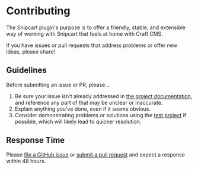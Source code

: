 # Contributing

The Snipcart plugin's purpose is to offer a friendly, stable, and extensible way of working with Snipcart that feels at home with Craft CMS.

If you have issues or pull requests that address problems or offer new ideas, please share!

## Guidelines

Before submitting an issue or PR, please...

1. Be sure your issue isn't already addressed in [the project documentation](https://snipcart.fostercommerce.com/), and reference any part of that may be unclear or inaccurate.
2. Explain anything you've done, even if it seems obvious.
3. Consider demonstrating problems or solutions using the [test project](https://github.com/FosterCommerce/snipcart-test) if possible, which will likely lead to quicker resolution.

## Response Time

Please [file a GitHub issue](https://github.com/FosterCommerce/snipcart-craft-plugin/issues) or [submit a pull request](https://github.com/FosterCommerce/snipcart-craft-plugin/pulls) and expect a response within 48 hours.
